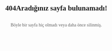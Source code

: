 
<title>Sayfa bulunamadı &#8211; İlkay Gürler</title>
<body class="bD on404" id="mainCont">
<!--[ Show only one grid column in Mobile ]-->
<section class="erroP">
<div class="erroC section" id="error-404"><div class="widget HTML" data-version="2" id="HTML404">
<h3><span class="e" title="404">404</span><span>Aradığınız sayfa bulunamadı!</span></h3>

<p>Böyle bir sayfa hiç olmadı veya daha önce silinmiş.</p>
<a class="button" href="https://www.ilkaygurler.com/">Anasayfaya dön!</a>
</div></div>
</section>
</body>
<style>h1, h2{display:none}
body {
    position: relative;
    margin: 0;
    padding: 0!important;
    width: 100%;
    font-family: var(--fontB);
    font-size: 14px;
    color: var(--bodyC);
    background: var(--bodyB);
    -webkit-font-smoothing: antialiased;
}
  .erroP {
    display: flex;
    align-items: center;
    justify-content: center;
    height: 100vh;
    text-align: center;
    padding: 0;
}
  .erroC {
    width: calc(100% - 40px);
    max-width: 450px;
    margin: auto;
    font-family: var(--fontBa);
}
  .erroC h3 {
    font-size: 1.414rem;
    font-family: inherit;
}
  .erroC p {
    margin: 30px 5%;
    line-height: 1.6em;
    opacity: .7;
}
  .erroC .button {
    margin: 0;
    padding-left: 2em;
    padding-right: 2em;
    font-size: 14px;
}
.button {
    display: inline-flex;
    align-items: center;
    margin: 10px 0;
    padding: 12px 15px;
    outline: 0;
    border: 0;
    border-radius: 2px;
    line-height: 20px;
    color: #fffdfc;
    background: var(--linkB);
    font-size: 14px;
    font-family: var(--fontB);
    white-space: nowrap;
    overflow: hidden;
    max-width: 320px;
}
</style>

